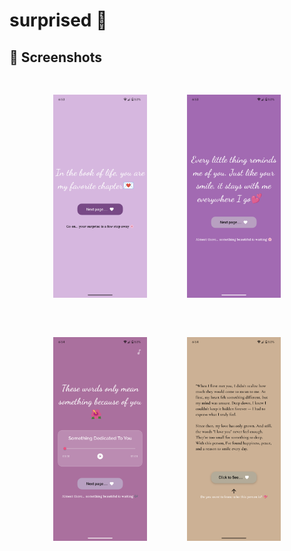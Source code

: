 # surprised 🎉

## 📸 Screenshots

<p align="center">
  <img src="assets/screenshot/Screenshot_1.png" alt="Screenshot 1" width="150" style="margin: 30px;"/>
  <img src="assets/screenshot/Screenshot_2.png" alt="Screenshot 2" width="150" style="margin: 30px;"/>
  <img src="assets/screenshot/Screenshot_3.png" alt="Screenshot 3" width="150" style="margin: 30px;"/>
  <img src="assets/screenshot/Screenshot_4.png" alt="Screenshot 4" width="150" style="margin: 30px;"/>
</p>
